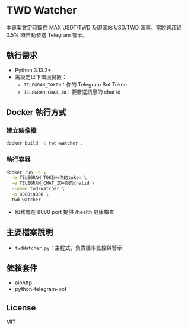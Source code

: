 # TWD Watcher

本專案會定時監控 MAX USDT/TWD 及即匯站 USD/TWD 匯率，當脫鉤超過 0.5% 時自動發送 Telegram 警示。

## 執行需求
- Python 3.13.2+
- 需設定以下環境變數：
  - `TELEGRAM_TOKEN`：你的 Telegram Bot Token
  - `TELEGRAM_CHAT_ID`：要發送訊息的 chat id

## Docker 執行方式

### 建立映像檔
```sh
docker build -t twd-watcher .
```

### 執行容器
```sh
docker run -d \
  -e TELEGRAM_TOKEN=你的token \
  -e TELEGRAM_CHAT_ID=你的chatid \
  --name twd-watcher \
  -p 8080:8080 \
  twd-watcher
```

- 服務會在 8080 port 提供 /health 健康檢查

## 主要檔案說明
- `twdWatcher.py`：主程式，負責匯率監控與警示

## 依賴套件
- aiohttp
- python-telegram-bot

## License
MIT
